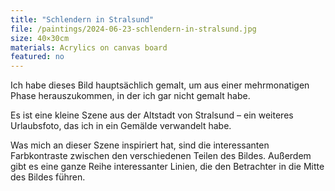 ```yaml
---
title: "Schlendern in Stralsund"
file: /paintings/2024-06-23-schlendern-in-stralsund.jpg
size: 40×30cm
materials: Acrylics on canvas board
featured: no
---
```


Ich habe dieses Bild hauptsächlich gemalt, um aus einer mehrmonatigen Phase  herauszukommen, in der ich gar nicht gemalt habe.

Es ist eine kleine Szene aus der Altstadt von Stralsund – ein weiteres Urlaubsfoto, das ich in ein Gemälde verwandelt habe.

Was mich an dieser Szene inspiriert hat, sind die interessanten Farbkontraste zwischen den verschiedenen Teilen des Bildes. Außerdem gibt es eine ganze Reihe interessanter Linien, die den Betrachter in die Mitte des Bildes führen.